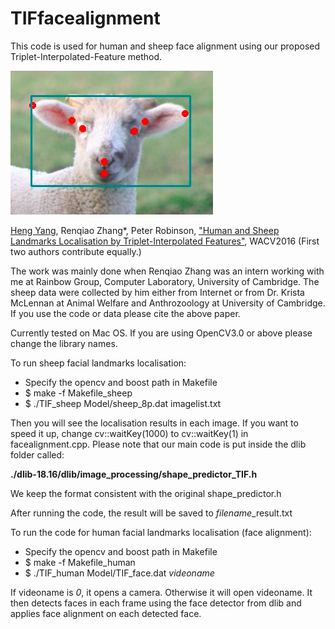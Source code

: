 # TIFfacealignment
This code is used for human and sheep face alignment using our proposed Triplet-Interpolated-Feature method. 

![alt tag](https://github.com/ChrisYang/TIFfacealignment/blob/master/sheep.jpg)

[Heng Yang](https://sites.google.com/site/yanghengcv/home), Renqiao Zhang*, Peter Robinson, ["Human and Sheep Landmarks Localisation by Triplet-Interpolated Features"](http://arxiv.org/pdf/1509.04954.pdf), WACV2016 (First two authors contribute equally.)

The work was mainly done when Renqiao Zhang was an intern working with me at Rainbow Group, Computer Laboratory, University of Cambridge. The sheep data were collected by him either from Internet or from Dr. Krista McLennan at Animal Welfare and Anthrozoology at University of Cambridge. If you use the code or data please cite the above paper. 

Currently tested on Mac OS. If you are using OpenCV3.0 or above please change the library names.

To run sheep facial landmarks localisation: 

* Specify the opencv and boost path in Makefile 
* $ make -f Makefile_sheep
* $ ./TIF_sheep Model/sheep_8p.dat imagelist.txt 

Then you will see the localisation results in each image. If you want to speed it up, change cv::waitKey(1000) to cv::waitKey(1) in facealignment.cpp. Please note that our main code is put inside the dlib folder called:

**./dlib-18.16/dlib/image_processing/shape_predictor_TIF.h**

We keep the format consistent with the original shape_predictor.h

After running the code, the result will be saved to *filename*_result.txt 

To run the code for human facial landmarks localisation (face alignment):

* Specify the opencv and boost path in Makefile 
* $ make -f Makefile_human
* $ ./TIF_human Model/TIF_face.dat *videoname* 

If videoname is *0*, it opens a camera. Otherwise it will open videoname.  It then detects faces in each frame using the face detector from dlib and applies face alignment on each detected face. 





